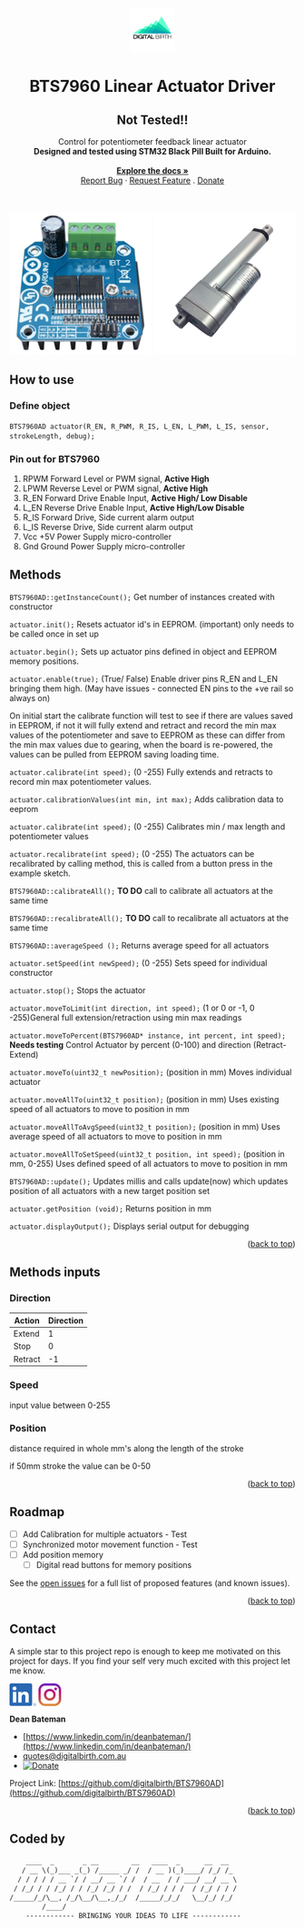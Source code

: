 <div id="top"></div>

<!-- PROJECT LOGO -->
<br />
<div align="center">
  <a href="https://github.com/digitalbirth/BTS7960AD">
    <img src="images/logo_bg.png" alt="Logo" width="80" height="80">
  </a>
  <h1 align="center">BTS7960 Linear Actuator Driver</h1>
  <h2 align="center">Not Tested!!</h2>
  <p align="center">
    Control for potentiometer feedback linear actuator
    <br />
    <strong>Designed and tested using STM32 Black Pill Built for Arduino.</strong>
    <br />
    <br />
    <a href="https://github.com/digitalbirth/BTS7960AD"><strong>Explore the docs »</strong></a>
    <br />
    <a href="https://github.com/digitalbirth/BTS7960AD/issues">Report Bug</a>
    ·
    <a href="https://github.com/digitalbirth/BTS7960AD/issues">Request Feature</a>
    .
    <a href="https://www.paypal.com/cgi-bin/webscr?cmd=_s-xclick&hosted_button_id=YFJKGDDSEL7D2">Donate</a>
  </p>
</div>
<br />
<br />
<div align="center">
        <img src="images/bts7960-h-bridge-motor-driver-max-43a.jpg" width="250"/>
        <img src="images/linear-actuator.jpg" width="250"/>
</div>


## How to use

### Define object

`BTS7960AD actuator(R_EN, R_PWM, R_IS, L_EN, L_PWM, L_IS, sensor, strokeLength, debug);`

### Pin out for BTS7960

1. RPWM Forward Level or PWM signal, **Active High**
2. LPWM Reverse Level or PWM signal, **Active High**
3. R_EN Forward Drive Enable Input, **Active High/ Low Disable**
4. L_EN Reverse Drive Enable Input, **Active High/Low Disable**
5. R_IS Forward Drive, Side current alarm output
6. L_IS Reverse Drive, Side current alarm output
7. Vcc +5V Power Supply micro-controller
8. Gnd Ground Power Supply micro-controller

## Methods
`BTS7960AD::getInstanceCount();`                    Get number of instances created with constructor

`actuator.init();`                                  Resets actuator id's in EEPROM. (important) only needs to be called once in set up

`actuator.begin();`                                 Sets up actuator pins defined in object and EEPROM memory positions.

`actuator.enable(true);`                            (True/ False) Enable driver pins R_EN and L_EN bringing them high. (May have issues - connected EN pins to the +ve rail so always on)

On initial start the calibrate function will test to see if there are values saved in EEPROM, if not it will fully extend and retract and record the min max values of the potentiometer and save to EEPROM as these can differ from the min max values due to gearing, when the board is re-powered, the values can be pulled from EEPROM saving loading time.

`actuator.calibrate(int speed);`                    (0 -255) Fully extends and retracts to record min max potentiometer values. 

`actuator.calibrationValues(int min, int max);`     Adds calibration data to eeprom

`actuator.calibrate(int speed);`                    (0 -255) Calibrates min / max length and potentiometer values

`actuator.recalibrate(int speed);`                  (0 -255) The actuators can be recalibrated by calling method, this is called from a button press in the example sketch.

`BTS7960AD::calibrateAll();`                        **TO DO** call to calibrate all actuators at the same time

`BTS7960AD::recalibrateAll();`                      **TO DO** call to recalibrate all actuators at the same time

`BTS7960AD::averageSpeed ();`                       Returns average speed for all actuators

`actuator.setSpeed(int newSpeed);`                  (0 -255) Sets speed for individual constructor

`actuator.stop();`                                                        Stops the actuator  

`actuator.moveToLimit(int direction, int speed);`                         (1 or 0 or -1, 0 -255)General full extension/retraction using min max readings

`actuator.moveToPercent(BTS7960AD* instance, int percent, int speed);`   **Needs testing** Control Actuator by percent (0-100) and direction (Retract-Extend)

`actuator.moveTo(uint32_t newPosition);`                                 (position in mm) Moves individual actuator

`actuator.moveAllTo(uint32_t position);`                                 (position in mm) Uses existing speed of all actuators to move to position in mm

`actuator.moveAllToAvgSpeed(uint32_t position);`                         (position in mm) Uses average speed of all actuators to move to position in mm

`actuator.moveAllToSetSpeed(uint32_t position, int speed);`              (position in mm, 0-255) Uses defined speed of all actuators to move to position in mm

`BTS7960AD::update();`                                                  Updates millis and calls update(now) which updates position of all actuators with a new target position set

`actuator.getPosition (void);`                                          Returns position in mm

`actuator.displayOutput();`                                             Displays serial output for debugging


<p align="right">(<a href="#top">back to top</a>)</p>

## Methods inputs

### Direction

| Action  | Direction |
| ------------- | ------------- |
| Extend  | 1  |
| Stop  | 0  |
| Retract  | -1  |

### Speed

input value between 0-255

### Position

distance required in whole mm's along the length of the stroke

if 50mm stroke the value can be 0-50

<p align="right">(<a href="#top">back to top</a>)</p>

<!-- ROADMAP -->
## Roadmap

- [ ] Add Calibration for multiple actuators - Test
- [ ] Synchronized motor movement function - Test
- [ ] Add position memory
    - [ ] Digital read buttons for memory positions

See the [open issues](https://github.com/digitalbirth/BTS7960AD/issues) for a full list of proposed features (and known issues).

<p align="right">(<a href="#top">back to top</a>)</p>


<!-- CONTACT -->
## Contact

A simple star to this project repo is enough to keep me motivated on this project for days. If you find your self very much excited with this project let me know.

[<img src="images/linkedin.png" height="40em" align="center" alt="Follow Digital Birth on LinkedIn" title="Follow Digital Birth on LinkedIn"/>](https://www.linkedin.com/company/digitalbirth)
[<img src="images/instagram.svg" height="40em" align="center" alt="Follow Digital Birth on Instagram" title="Follow Digital Birth on Instagram"/>](https://www.instagram.com/digitalbirthau/)

**Dean Bateman** 
- [https://www.linkedin.com/in/deanbateman/](https://www.linkedin.com/in/deanbateman/) 
- quotes@digitalbirth.com.au
- [![Donate](https://img.shields.io/badge/Donate-PayPal-green.svg)](https://www.paypal.com/cgi-bin/webscr?cmd=_s-xclick&hosted_button_id=YFJKGDDSEL7D2)





Project Link: [https://github.com/digitalbirth/BTS7960AD](https://github.com/digitalbirth/BTS7960AD)

<p align="right">(<a href="#top">back to top</a>)</p>

## Coded by


        ____  _       _ __        __   ____  _      __  __
       / __ \(_)___ _(_) /_____ _/ /  / __ )(_)____/ /_/ /_    
	  / / / / / __ `/ / __/ __ `/ /  / __  / / ___/ __/ __ \   
	 / /_/ / / /_/ / / /_/ /_/ / /  / /_/ / / /  / /_/ / / /  
	/_____/_/\__, /_/\__/\__,_/_/  /_____/_/_/   \__/_/ /_/ 
            /____/    
        ------------ BRINGING YOUR IDEAS TO LIFE ------------                                      